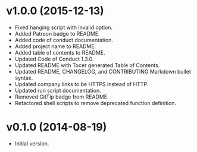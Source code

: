 # v1.0.0 (2015-12-13)

- Fixed hanging script with invalid option.
- Added Patreon badge to README.
- Added code of conduct documentation.
- Added project name to README.
- Added table of contents to README.
- Updated Code of Conduct 1.3.0.
- Updated README with Tocer generated Table of Contents.
- Updated README, CHANGELOG, and CONTRIBUTING Markdown bullet syntax.
- Updated company links to be HTTPS instead of HTTP.
- Updated run script documentation.
- Removed GitTip badge from README.
- Refactored shell scripts to remove deprecated function definition.

# v0.1.0 (2014-08-19)

- Initial version.
